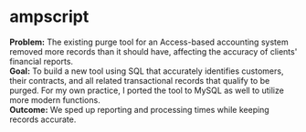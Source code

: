 # ampscript

<b>Problem:</b> The existing purge tool for an Access-based accounting system removed more records than it should have, affecting the accuracy of clients' financial reports.<br>
<b>Goal:</b> To build a new tool using SQL that accurately identifies customers, their contracts, and all related transactional records that qualify to be purged. For my own practice, I ported the tool to MySQL as well to utilize more modern functions.<br>
<b>Outcome:</b> We sped up reporting and processing times while keeping records accurate.

